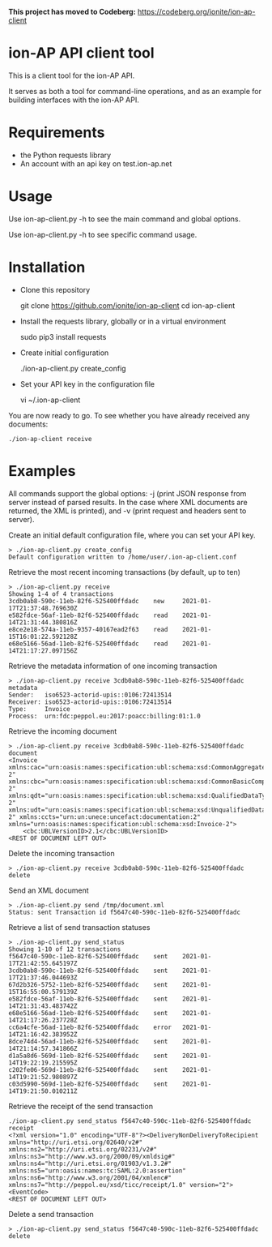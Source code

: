 **This project has moved to Codeberg:** https://codeberg.org/ionite/ion-ap-client

# ion-AP API client tool

This is a client tool for the ion-AP API.

It serves as both a tool for command-line operations, and as an example
for building interfaces with the ion-AP API.

# Requirements

- the Python requests library
- An account with an api key on test.ion-ap.net

# Usage

Use ion-ap-client.py -h to see the main command and global options.

Use ion-ap-client.py <command> -h to see specific command usage.

# Installation

- Clone this repository

    git clone https://github.com/ionite/ion-ap-client
    cd ion-ap-client

- Install the requests library, globally or in a virtual environment

    sudo pip3 install requests

- Create initial configuration

    ./ion-ap-client.py create_config

- Set your API key in the configuration file

    vi ~/.ion-ap-client

You are now ready to go. To see whether you have already received
any documents:

    ./ion-ap-client receive

# Examples

All commands support the global options: -j (print JSON response from
server instead of parsed results. In the case where XML documents are
returned, the XML is printed), and -v (print request and headers
sent to server).

Create an initial default configuration file, where you can set your
API key.

    > ./ion-ap-client.py create_config
    Default configuration written to /home/user/.ion-ap-client.conf


Retrieve the most recent incoming transactions (by default, up to ten)

    > ./ion-ap-client.py receive
    Showing 1-4 of 4 transactions
    3cdb0ab8-590c-11eb-82f6-525400ffdadc    new     2021-01-17T21:37:48.769630Z
    e582fdce-56af-11eb-82f6-525400ffdadc    read    2021-01-14T21:31:44.380816Z
    e8ce2e18-574a-11eb-9357-40167ead2f63    read    2021-01-15T16:01:22.592128Z
    e68e5166-56ad-11eb-82f6-525400ffdadc    read    2021-01-14T21:17:27.097156Z

Retrieve the metadata information of one incoming transaction

    > ./ion-ap-client.py receive 3cdb0ab8-590c-11eb-82f6-525400ffdadc metadata
    Sender:   iso6523-actorid-upis::0106:72413514
    Receiver: iso6523-actorid-upis::0106:72413514
    Type:     Invoice
    Process:  urn:fdc:peppol.eu:2017:poacc:billing:01:1.0

Retrieve the incoming document

    > ./ion-ap-client.py receive 3cdb0ab8-590c-11eb-82f6-525400ffdadc document
    <Invoice xmlns:cac="urn:oasis:names:specification:ubl:schema:xsd:CommonAggregateComponents-2" xmlns:cbc="urn:oasis:names:specification:ubl:schema:xsd:CommonBasicComponents-2" xmlns:qdt="urn:oasis:names:specification:ubl:schema:xsd:QualifiedDataTypes-2" xmlns:udt="urn:oasis:names:specification:ubl:schema:xsd:UnqualifiedDataTypes-2" xmlns:ccts="urn:un:unece:uncefact:documentation:2" xmlns="urn:oasis:names:specification:ubl:schema:xsd:Invoice-2">
        <cbc:UBLVersionID>2.1</cbc:UBLVersionID>
    <REST OF DOCUMENT LEFT OUT>

Delete the incoming transaction

    > ./ion-ap-client.py receive 3cdb0ab8-590c-11eb-82f6-525400ffdadc delete


Send an XML document

    > ./ion-ap-client.py send /tmp/document.xml
    Status: sent Transaction id f5647c40-590c-11eb-82f6-525400ffdadc

Retrieve a list of send transaction statuses

    > ./ion-ap-client.py send_status
    Showing 1-10 of 12 transactions
    f5647c40-590c-11eb-82f6-525400ffdadc	sent	2021-01-17T21:42:55.645197Z
    3cdb0ab8-590c-11eb-82f6-525400ffdadc	sent	2021-01-17T21:37:46.044693Z
    67d2b326-5752-11eb-82f6-525400ffdadc	sent	2021-01-15T16:55:00.579139Z
    e582fdce-56af-11eb-82f6-525400ffdadc	sent	2021-01-14T21:31:43.483742Z
    e68e5166-56ad-11eb-82f6-525400ffdadc	sent	2021-01-14T21:17:26.237728Z
    cc6a4cfe-56ad-11eb-82f6-525400ffdadc	error	2021-01-14T21:16:42.383952Z
    8dce74d4-56ad-11eb-82f6-525400ffdadc	sent	2021-01-14T21:14:57.341866Z
    d1a5a8d6-569d-11eb-82f6-525400ffdadc	sent	2021-01-14T19:22:19.215595Z
    c202fe06-569d-11eb-82f6-525400ffdadc	sent	2021-01-14T19:21:52.980897Z
    c03d5990-569d-11eb-82f6-525400ffdadc	sent	2021-01-14T19:21:50.010211Z


Retrieve the receipt of the send transaction

    ./ion-ap-client.py send_status f5647c40-590c-11eb-82f6-525400ffdadc receipt
    <?xml version="1.0" encoding="UTF-8"?><DeliveryNonDeliveryToRecipient xmlns="http://uri.etsi.org/02640/v2#" xmlns:ns2="http://uri.etsi.org/02231/v2#" xmlns:ns3="http://www.w3.org/2000/09/xmldsig#" xmlns:ns4="http://uri.etsi.org/01903/v1.3.2#" xmlns:ns5="urn:oasis:names:tc:SAML:2.0:assertion" xmlns:ns6="http://www.w3.org/2001/04/xmlenc#" xmlns:ns7="http://peppol.eu/xsd/ticc/receipt/1.0" version="2"><EventCode>
    <REST OF DOCUMENT LEFT OUT>

Delete a send transaction 

    > ./ion-ap-client.py send_status f5647c40-590c-11eb-82f6-525400ffdadc delete

